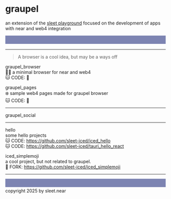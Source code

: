 # graupel
an extension of the [sleet playground](https://github.com/sleetplayground) focused on the development of apps with near and web4 integration


![](../src/sleet_banner_100px_7d84b2.svg)

---


> A browser is a cool idea, but may be a ways off

graupel_browser
<br/>
🧜‍♂️ a minimal browser for near and web4
<br/>
🐱 CODE: 🚧

graupel_pages
<br/>
❄️ sample web4 pages made for graupel browser
<br/>
🐱 CODE: 🚧


---

graupel_social



---


hello
<br/>
some hello projects
<br/>
🐱 CODE: https://github.com/sleet-iced/iced_hello
<br/>
🐱 CODE: https://github.com/sleet-iced/tauri_hello_react



iced_simplemoji
<br/>
a cool project, but not related to graupel.
<br/>
🍴 FORK: https://github.com/sleet-iced/iced_simplemoji


---
![](../src/sleet_banner_100px_7d84b2.svg)
copyright 2025 by sleet.near
